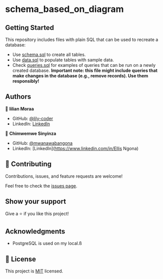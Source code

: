 # schema_based_on_diagram
## Getting Started

This repository includes files with plain SQL that can be used to recreate a database:

- Use [schema.sql](./schema.sql) to create all tables.
- Use [data.sql](./data.sql) to populate tables with sample data.
- Check [queries.sql](./queries.sql) for examples of queries that can be run on a newly created database. **Important note: this file might include queries that make changes in the database (e.g., remove records). Use them responsibly!**

## Authors

👤 **lilian Moraa**

- GitHub: [@lily-coder](https://github.com/lily-coder)
- LinkedIn: [LinkedIn](https://linkedin.com/in/linkedinhandle)

👤 **Chimwemwe Sinyinza**
- GitHub: [@mwanawabangona](https://github.com/mwanawabangona)
- LinkedIn: [LinkedIn](https://www.linkedin.com/in/Ellis Ngona)
## 🤝 Contributing

Contributions, issues, and feature requests are welcome!

Feel free to check the [issues page](../../issues/).

## Show your support

Give a ⭐️ if you like this project!

## Acknowledgments

- PostgreSQL is used on my local.ß

## 📝 License

This project is [MIT](./MIT.md) licensed.
